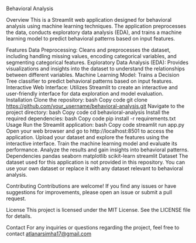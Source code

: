 Behavioral Analysis 

Overview
This is a Streamlit web application designed for behavioral analysis using machine learning techniques. The application preprocesses the data, conducts exploratory data analysis (EDA), and trains a machine learning model to predict behavioral patterns based on input features.

Features
Data Preprocessing: Cleans and preprocesses the dataset, including handling missing values, encoding categorical variables, and segmenting categorical features.
Exploratory Data Analysis (EDA): Provides visualizations and insights into the dataset to understand the relationships between different variables.
Machine Learning Model: Trains a Decision Tree classifier to predict behavioral patterns based on input features.
Interactive Web Interface: Utilizes Streamlit to create an interactive and user-friendly interface for data exploration and model evaluation.
Installation
Clone the repository:
bash
Copy code
git clone https://github.com/your_username/behavioral-analysis.git
Navigate to the project directory:
bash
Copy code
cd behavioral-analysis
Install the required dependencies:
bash
Copy code
pip install -r requirements.txt
Usage
Run the Streamlit application:
bash
Copy code
streamlit run app.py
Open your web browser and go to http://localhost:8501 to access the application.
Upload your dataset and explore the features using the interactive interface.
Train the machine learning model and evaluate its performance.
Analyze the results and gain insights into behavioral patterns.
Dependencies
pandas
seaborn
matplotlib
scikit-learn
streamlit
Dataset
The dataset used for this application is not provided in this repository. You can use your own dataset or replace it with any dataset relevant to behavioral analysis.

Contributing
Contributions are welcome! If you find any issues or have suggestions for improvements, please open an issue or submit a pull request.

License
This project is licensed under the MIT License. See the LICENSE file for details.

Contact
For any inquiries or questions regarding the project, feel free to contact atlanarsimha17@gmail.com


